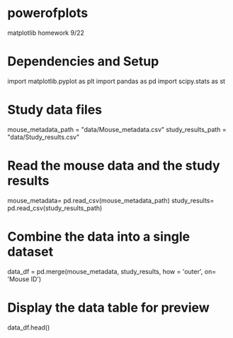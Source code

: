 # powerofplots
matplotlib homework 9/22
# Dependencies and Setup
import matplotlib.pyplot as plt
import pandas as pd
import scipy.stats as st

# Study data files
mouse_metadata_path = "data/Mouse_metadata.csv"
study_results_path = "data/Study_results.csv"

# Read the mouse data and the study results
mouse_metadata= pd.read_csv(mouse_metadata_path)
study_results= pd.read_csv(study_results_path)

# Combine the data into a single dataset
data_df = pd.merge(mouse_metadata, study_results, how = 'outer', on= 'Mouse ID')

# Display the data table for preview
data_df.head()
